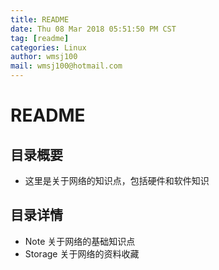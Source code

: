 ```yaml
---
title: README
date: Thu 08 Mar 2018 05:51:50 PM CST
tag: [readme]
categories: Linux
author: wmsj100
mail: wmsj100@hotmail.com
---
```


# README

## 目录概要
- 这里是关于网络的知识点，包括硬件和软件知识

## 目录详情
- Note 关于网络的基础知识点
- Storage 关于网络的资料收藏
